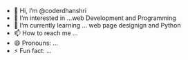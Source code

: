 - 👋 Hi, I’m @coderdhanshri
- 👀 I’m interested in ...web Development and Programming 
- 🌱 I’m currently learning ... web page designign and Python 
- 📫 How to reach me ...
- 😄 Pronouns: ...
- ⚡ Fun fact: ...


<!---
coderdhanshri/coderdhanshri is a ✨ special ✨ repository because its `README.md` (this file) appears on your GitHub profile.
You can click the Preview link to take a look at your changes.
--->
